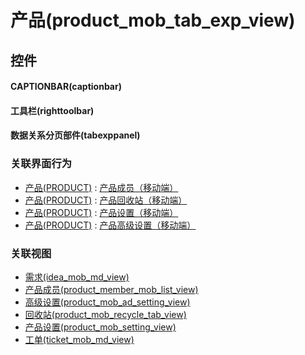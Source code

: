 # 产品(product_mob_tab_exp_view)  <!-- {docsify-ignore-all} -->



## 控件
#### CAPTIONBAR(captionbar)
#### 工具栏(righttoolbar)
#### 数据关系分页部件(tabexppanel)


### 关联界面行为
  * [产品(PRODUCT)](module/ProdMgmt/product) : [产品成员（移动端）](module/ProdMgmt/product#界面行为)
  * [产品(PRODUCT)](module/ProdMgmt/product) : [产品回收站（移动端）](module/ProdMgmt/product#界面行为)
  * [产品(PRODUCT)](module/ProdMgmt/product) : [产品设置（移动端）](module/ProdMgmt/product#界面行为)
  * [产品(PRODUCT)](module/ProdMgmt/product) : [产品高级设置（移动端）](module/ProdMgmt/product#界面行为)

### 关联视图
  * [需求(idea_mob_md_view)](app/view/idea_mob_md_view)
  * [产品成员(product_member_mob_list_view)](app/view/product_member_mob_list_view)
  * [高级设置(product_mob_ad_setting_view)](app/view/product_mob_ad_setting_view)
  * [回收站(product_mob_recycle_tab_view)](app/view/product_mob_recycle_tab_view)
  * [产品设置(product_mob_setting_view)](app/view/product_mob_setting_view)
  * [工单(ticket_mob_md_view)](app/view/ticket_mob_md_view)

<script>
 const { createApp } = Vue
  createApp({
    data() {
      return {

      }
    }
  }).use(ElementPlus).mount('#app')
</script>